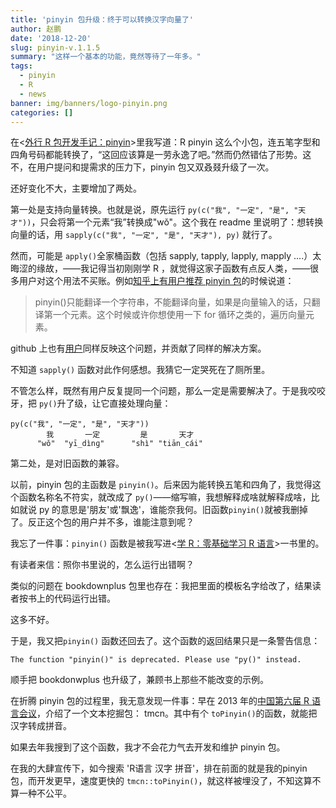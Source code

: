 ```yaml
---
title: 'pinyin 包升级：终于可以转换汉字向量了'
author: 赵鹏
date: '2018-12-20'
slug: pinyin-v.1.1.5
summary: "这样一个基本的功能，竟然等待了一年多。"
tags:
  - pinyin
  - R
  - news
banner: img/banners/logo-pinyin.png
categories: []
---
```


在<[外行 R 包开发手记：pinyin](http://www.pzhao.org/zh/post/pinyin-one-year/)>里我写道：R pinyin 这么个小包，连五笔字型和四角号码都能转换了，“这回应该算是一劳永逸了吧。”然而仍然错估了形势。这不，在用户提问和提需求的压力下，pinyin 包又双叒叕升级了一次。


<!--more-->

还好变化不大，主要增加了两处。

第一处是支持向量转换。也就是说，原先运行 `py(c("我", "一定", "是", "天才"))`，只会将第一个元素“我”转换成"wǒ"。这个我在 readme 里说明了：想转换向量的话，用 `sapply(c("我", "一定", "是", "天才"), py)` 就行了。

然而，可能是 `apply()`全家桶函数（包括 sapply, tapply, lapply, mapply ....）太晦涩的缘故，——我记得当初刚刚学 R ，就觉得这家子函数有点反人类，——很多用户对这个用法不买账。例如[知乎上有用户推荐 pinyin 包](https://www.zhihu.com/question/66458021)的时候说道：

> pinyin()只能翻译一个字符串，不能翻译向量，如果是向量输入的话，只翻译第一个元素。这个时候或许你想使用一下 for 循环之类的，遍历向量元素。

github 上也有[用户](https://github.com/pzhaonet/pinyin/issues/5)同样反映这个问题，并贡献了同样的解决方案。

不知道 `sapply()` 函数对此作何感想。我猜它一定哭死在了厕所里。

不管怎么样，既然有用户反复提同一个问题，那么一定是需要解决了。于是我咬咬牙，把 `py()`升了级，让它直接处理向量：

```
py(c("我", "一定", "是", "天才"))
        我       一定         是       天才 
      "wǒ"  "yī_dìnɡ"      "shì" "tiān_cái" 
```



第二处，是对旧函数的兼容。

以前，pinyin 包的主函数是 `pinyin()`。后来因为能转换五笔和四角了，我觉得这个函数名称名不符实，就改成了 `py()`——缩写嘛，我想解释成啥就解释成啥，比如就说 py 的意思是'朋友'或'飘逸'，谁能奈我何。旧函数`pinyin()`就被我删掉了。反正这个包的用户并不多，谁能注意到呢？

我忘了一件事：`pinyin()` 函数是被我写进<[学 R：零基础学习 R 语言](https://xuer.dapengde.com)>一书里的。

有读者来信：照你书里说的，怎么运行出错啊？

类似的问题在 bookdownplus 包里也存在：我把里面的模板名字给改了，结果读者按书上的代码运行出错。

这多不好。

于是，我又把`pinyin()` 函数还回去了。这个函数的返回结果只是一条警告信息：

```
The function "pinyin()" is deprecated. Please use "py()" instead.
```

顺手把 bookdonwplus 也升级了，兼顾书上那些不能改变的示例。

在折腾 pinyin 包的过程里，我无意发现一件事：早在 2013 年的[中国第六届 R 语言会议](http://yalei.name/2013/11/%E7%AC%AC%E5%85%AD%E5%B1%8AR%E8%AF%AD%E8%A8%80%E4%BC%9A%E8%AE%AE%E8%AE%B0%E4%BA%8B)，介绍了一个文本挖掘包： tmcn。其中有个 `toPinyin()`的函数，就能把汉字转成拼音。

如果去年我搜到了这个函数，我才不会花力气去开发和维护 pinyin 包。

在我的大肆宣传下，如今搜索 'R语言 汉字 拼音'，排在前面的就是我的pinyin 包，而开发更早，速度更快的 `tmcn::toPinyin()`，就这样被埋没了，不知这算不算一种不公平。 


